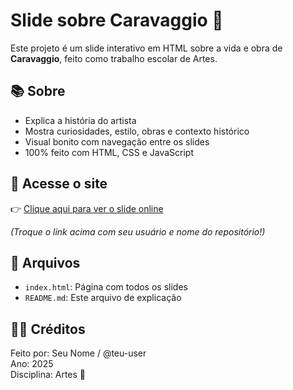 # Slide sobre Caravaggio 🎨

Este projeto é um slide interativo em HTML sobre a vida e obra de **Caravaggio**, feito como trabalho escolar de Artes.

## 📚 Sobre

- Explica a história do artista
- Mostra curiosidades, estilo, obras e contexto histórico
- Visual bonito com navegação entre os slides
- 100% feito com HTML, CSS e JavaScript

## 🔗 Acesse o site

👉 [Clique aqui para ver o slide online](https://teu-usuario.github.io/nome-do-repo/)

_(Troque o link acima com seu usuário e nome do repositório!)_

## 📁 Arquivos

- `index.html`: Página com todos os slides
- `README.md`: Este arquivo de explicação

## 👨‍🎨 Créditos

Feito por: Seu Nome / @teu-user  
Ano: 2025  
Disciplina: Artes 🎨
